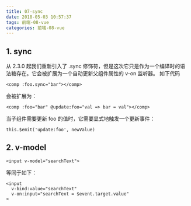 ```yaml
---
title: 07-sync
date: 2018-05-03 10:57:37
tags: 前端-08-vue
categories: 前端-08-vue
---
```


## 1. sync

从 2.3.0 起我们重新引入了 .sync 修饰符，但是这次它只是作为一个编译时的语法糖存在。它会被扩展为一个自动更新父组件属性的 v-on 监听器。
如下代码

```
<comp :foo.sync="bar"></comp>
```

会被扩展为：

```
<comp :foo="bar" @update:foo="val => bar = val"></comp>
```

当子组件需要更新 foo 的值时，它需要显式地触发一个更新事件：

```
this.$emit('update:foo', newValue)
```

## 2. v-model

```
<input v-model="searchText">
```
等同于如下：
```
<input
  v-bind:value="searchText"
  v-on:input="searchText = $event.target.value"
>
```
